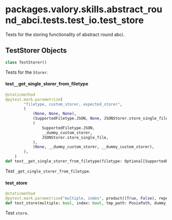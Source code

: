 <a id="packages.valory.skills.abstract_round_abci.tests.test_io.test_store"></a>

# packages.valory.skills.abstract`_`round`_`abci.tests.test`_`io.test`_`store

Tests for the storing functionality of abstract round abci.

<a id="packages.valory.skills.abstract_round_abci.tests.test_io.test_store.TestStorer"></a>

## TestStorer Objects

```python
class TestStorer()
```

Tests for the `Storer`.

<a id="packages.valory.skills.abstract_round_abci.tests.test_io.test_store.TestStorer.test__get_single_storer_from_filetype"></a>

#### test`__`get`_`single`_`storer`_`from`_`filetype

```python
@staticmethod
@pytest.mark.parametrize(
        "filetype, custom_storer, expected_storer",
        (
            (None, None, None),
            (SupportedFiletype.JSON, None, JSONStorer.store_single_file),
            (
                SupportedFiletype.JSON,
                __dummy_custom_storer,
                JSONStorer.store_single_file,
            ),
            (None, __dummy_custom_storer, __dummy_custom_storer),
        ),
    )
def test__get_single_storer_from_filetype(filetype: Optional[SupportedFiletype], custom_storer: Optional[CustomStorerType], expected_storer: Optional[SupportedStorerType], tmp_path: PosixPath) -> None
```

Test `_get_single_storer_from_filetype`.

<a id="packages.valory.skills.abstract_round_abci.tests.test_io.test_store.TestStorer.test_store"></a>

#### test`_`store

```python
@staticmethod
@pytest.mark.parametrize("multiple, index", product((True, False), repeat=2))
def test_store(multiple: bool, index: bool, tmp_path: PosixPath, dummy_obj: StoredJSONType, dummy_multiple_obj: Dict[str, StoredJSONType]) -> None
```

Test `store`.

